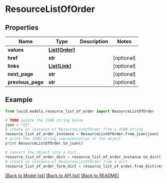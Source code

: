 # ResourceListOfOrder


## Properties
Name | Type | Description | Notes
------------ | ------------- | ------------- | -------------
**values** | [**List[Order]**](Order.md) |  | 
**href** | **str** |  | [optional] 
**links** | [**List[Link]**](Link.md) |  | [optional] 
**next_page** | **str** |  | [optional] 
**previous_page** | **str** |  | [optional] 

## Example

```python
from lusid.models.resource_list_of_order import ResourceListOfOrder

# TODO update the JSON string below
json = "{}"
# create an instance of ResourceListOfOrder from a JSON string
resource_list_of_order_instance = ResourceListOfOrder.from_json(json)
# print the JSON string representation of the object
print ResourceListOfOrder.to_json()

# convert the object into a dict
resource_list_of_order_dict = resource_list_of_order_instance.to_dict()
# create an instance of ResourceListOfOrder from a dict
resource_list_of_order_form_dict = resource_list_of_order.from_dict(resource_list_of_order_dict)
```
[[Back to Model list]](../README.md#documentation-for-models) [[Back to API list]](../README.md#documentation-for-api-endpoints) [[Back to README]](../README.md)


